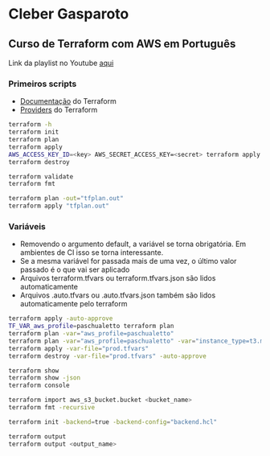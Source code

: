 # Cleber Gasparoto
## Curso de Terraform com AWS em Português

Link da playlist no Youtube [aqui](https://www.youtube.com/playlist?list=PLWQmZVQayUUIgSmOj3GPH2BJcn0hOzIaP)

### Primeiros scripts

* [Documentação](https://terraform.io) do Terraform
* [Providers](https://registry.terraform.io) do Terraform


```bash
terraform -h
terraform init
terraform plan
terraform apply
AWS_ACCESS_KEY_ID=<key> AWS_SECRET_ACCESS_KEY=<secret> terraform apply
terraform destroy

terraform validate
terraform fmt

terraform plan -out="tfplan.out"
terraform apply "tfplan.out"
```

### Variáveis

* Removendo o argumento default, a variável se torna obrigatória. Em ambientes de CI isso se torna interessante.
* Se a mesma variável for passada mais de uma vez, o último valor passado é o que vai ser aplicado
* Arquivos terraform.tfvars ou terraform.tfvars.json são lidos automaticamente
* Arquivos .auto.tfvars ou .auto.tfvars.json também são lidos automaticamente pelo terraform

```bash
terraform apply -auto-approve
TF_VAR_aws_profile=paschualetto terraform plan
terraform plan -var="aws_profile=paschualetto"
terraform plan -var="aws_profile=paschualetto" -var="instance_type=t3.medium"
terraform apply -var-file="prod.tfvars"
terraform destroy -var-file="prod.tfvars" -auto-approve

terraform show
terraform show -json
terraform console

terraform import aws_s3_bucket.bucket <bucket_name>
terraform fmt -recursive

terraform init -backend=true -backend-config="backend.hcl"

terraform output
terraform output <output_name>
```